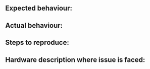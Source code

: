 ## Expected behaviour:

## Actual behaviour:

## Steps to reproduce:

## Hardware description where issue is faced:
